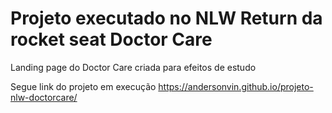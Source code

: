 # Projeto executado no NLW Return da rocket seat Doctor Care

Landing page do Doctor Care criada para efeitos de estudo

Segue link do projeto em execução 
https://andersonvin.github.io/projeto-nlw-doctorcare/